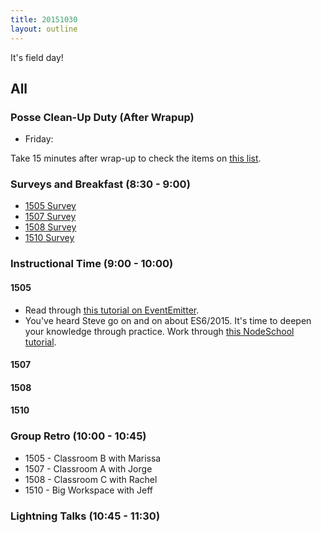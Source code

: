 ```yaml
---
title: 20151030
layout: outline
---
```


It's field day!

## All

### Posse Clean-Up Duty (After Wrapup)

* Friday:

Take 15 minutes after wrap-up to check the items on [this list](https://gist.github.com/rwarbelow/f5cfe4333402d043ef2e).

### Surveys and Breakfast (8:30 - 9:00)

* [1505 Survey](#)
* [1507 Survey](#)
* [1508 Survey](#)
* [1510 Survey](#)

### Instructional Time (9:00 - 10:00)

#### 1505

* Read through [this tutorial on EventEmitter](https://nodesource.com/blog/understanding-the-nodejs-event-loop).
* You've heard Steve go on and on about ES6/2015. It's time to deepen your knowledge through practice. Work through [this NodeSchool tutorial][es6].

[es6]: https://github.com/domenic/count-to-6

#### 1507

#### 1508

#### 1510

### Group Retro (10:00 - 10:45)

* 1505 - Classroom B with Marissa
* 1507 - Classroom A with Jorge
* 1508 - Classroom C with Rachel
* 1510 - Big Workspace with Jeff

### Lightning Talks (10:45 - 11:30)
